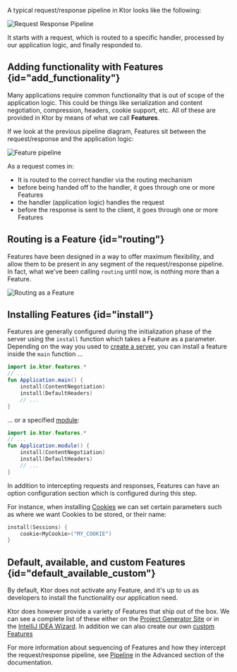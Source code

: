 [//]: # (title: Features)


A typical request/response pipeline in Ktor looks like the following:



![Request Response Pipeline](request-response-pipeline.svg)



It starts with a request, which is routed to a specific handler, processed by our application logic, and finally responded to. 

## Adding functionality with Features {id="add_functionality"}

Many applications require common functionality that is out of scope of the application logic. This could be things like 
serialization and content negotiation, compression, headers, cookie support, etc. All of these are provided in Ktor by means of 
what we call **Features**. 

If we look at the previous pipeline diagram, Features sit between the request/response and the application logic:



![Feature pipeline](feature-pipeline.svg)



As a request comes in:

* It is routed to the correct handler via the routing mechanism 
* before being handed off to the handler, it goes through one or more Features
* the handler (application logic) handles the request
* before the response is sent to the client, it goes through one or more Features

## Routing is a Feature {id="routing"}

Features have been designed in a way to offer maximum flexibility, and allow them to be present in any segment of the request/response pipeline.
In fact, what we've been calling `routing` until now, is nothing more than a Feature. 



![Routing as a Feature](feature-pipeline-routing.svg)



## Installing Features {id="install"}

Features are generally configured during the initialization phase of the server using the `install`
function which takes a Feature as a parameter. Depending on the way you used to [create a server](create_server.xml), you can install a feature inside the `main` function ...

```kotlin
import io.ktor.features.*
// ...
fun Application.main() {
    install(ContentNegotiation)
    install(DefaultHeaders)
    // ...
}
```

... or a specified [module](Modules.md):

```kotlin
import io.ktor.features.*
// ...
fun Application.module() {
    install(ContentNegotiation)
    install(DefaultHeaders)
    // ...
}
```

In addition to intercepting requests and responses, Features can have an option configuration section which is configured during this step.

For instance, when installing [Cookies](cookie_header.md) we can set certain parameters such as where we want Cookies to be stored, or their name:

```kotlin
install(Sessions) {
    cookie<MyCookie>("MY_COOKIE")
} 
```

## Default, available, and custom Features {id="default_available_custom"}

By default, Ktor does not activate any Feature, and it's up to us as developers to install the functionality our application need.

Ktor does however provide a variety of Features that ship out of the box. We can see a complete list of these 
either on the [Project Generator Site](https://start.ktor.io) or in the [IntelliJ IDEA Wizard](intellij-idea.xml). In addition
we can also create our own [custom Features](Creating_custom_features.md)

For more information about sequencing of Features and how they intercept the request/response pipeline, see [Pipeline](Pipelines.md) in the Advanced section of the
documentation. 







 



